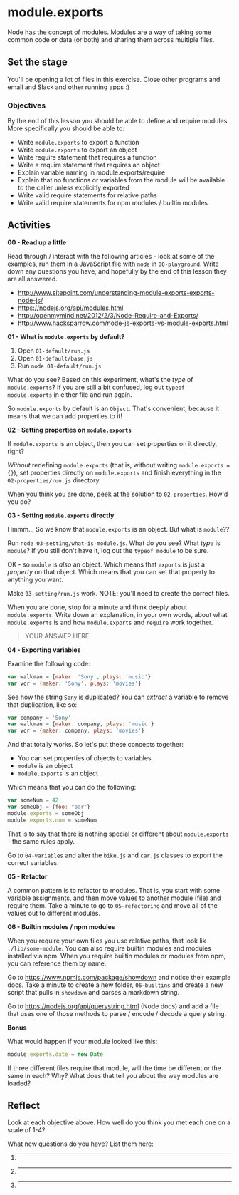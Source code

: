 # module.exports

Node has the concept of modules.  Modules are a way of taking some common code or data (or both) and sharing them across multiple files.

## Set the stage

You'll be opening a lot of files in this exercise.  Close other programs and email and Slack and other running apps :)

### Objectives

By the end of this lesson you should be able to define and require modules.  More specifically you should be able to:

- Write `module.exports` to export a function
- Write `module.exports` to export an object
- Write require statement that requires a function
- Write a require statement that requires an object
- Explain variable naming in module.exports/require
- Explain that no functions or variables from the module will be available to the caller unless explicitly exported
- Write valid require statements for relative paths
- Write valid require statements for npm modules / builtin modules

## Activities

**00 - Read up a little**

Read through / interact with the following articles - look at some of the examples, run them in a JavaScript file with `node` in `00-playground`.  Write down any questions you have, and hopefully by the end of this lesson they are all answered.

- http://www.sitepoint.com/understanding-module-exports-exports-node-js/
- https://nodejs.org/api/modules.html
- http://openmymind.net/2012/2/3/Node-Require-and-Exports/
- http://www.hacksparrow.com/node-js-exports-vs-module-exports.html

**01 - What is `module.exports` by default?**

1. Open `01-default/run.js`
1. Open `01-default/base.js`
1. Run `node 01-default/run.js`.  

What do you see?  Based on this experiment, what's the _type_ of `module.exports`?  If you are still a bit confused, log out `typeof module.exports` in either file and run again.

So `module.exports` by default is an `Object`.  That's convenient, because it means that we can add properties to it!

**02 - Setting properties on `module.exports`**

If `module.exports` is an object, then you can set properties on it directly, right?

_Without_ redefining `module.exports` (that is, without writing `module.exports = {}`), set properties directly on `module.exports` and finish everything in the `02-properties/run.js` directory.

When you think you are done, peek at the solution to `02-properties`.  How'd you do?

**03 - Setting `module.exports` directly**

Hmmm...  So we know that `module.exports` is an object.  But what is `module`??

Run `node 03-setting/what-is-module.js`.  What do you see?  What _type_ is `module`?  If you still don't have it, log out the `typeof module` to be sure.

OK - so `module` is _also_ an object.  Which means that `exports` is just a _property_ on that object.  Which means that you can set that property to anything you want.

Make `03-setting/run.js` work.  NOTE: you'll need to create the correct files.

When you are done, stop for a minute and think deeply about `module.exports`.  Write down an explanation, in your own words, about what `module.exports` is and how `module.exports` and `require` work together.

> YOUR ANSWER HERE

**04 - Exporting variables**

Examine the following code:

```js
var walkman = {maker: 'Sony', plays: 'music'}
var vcr = {maker: 'Sony', plays: 'movies'}
```

See how the string `Sony` is duplicated?  You can _extract_ a variable to remove that duplication, like so:

```js
var company = 'Sony'
var walkman = {maker: company, plays: 'music'}
var vcr = {maker: company, plays: 'movies'}
```

And that totally works.  So let's put these concepts together:

- You can set properties of objects to variables
- `module` is an object
- `module.exports` is an object

Which means that you can do the following:

```js
var someNum = 42
var someObj = {foo: "bar"}
module.exports = someObj
module.exports.num = someNum
```

That is to say that there is nothing special or different about `module.exports` - the same rules apply.

Go to `04-variables` and alter the `bike.js` and `car.js` classes to export the correct variables.

**05 - Refactor**

A common pattern is to refactor to modules.  That is, you start with some variable assignments, and then move values to another module (file) and require them.  Take a minute to go to `05-refactoring` and move all of the values out to different modules.

**06 - Builtin modules / npm modules**

When you require your own files you use relative paths, that look lik `./lib/some-module`.  You can also require builtin modules and modules installed via npm.  When you require builtin modules or modules from npm, you can reference them by name.

Go to https://www.npmjs.com/package/showdown and notice their example docs.  Take a minute to create a new folder, `06-builtins` and create a new script that pulls in `showdown` and parses a markdown string.

Go to https://nodejs.org/api/querystring.html (Node docs) and add a file that uses one of those methods to parse / encode / decode a query string.

**Bonus**

What would happen if your module looked like this:

```js
module.exports.date = new Date
```

If three different files require that module, will the time be different or the same in each?  Why?  What does that tell you about the way modules are loaded?

## Reflect

Look at each objective above.  How well do you think you met each one on a scale of 1-4?

What new questions do you have?  List them here:

1. ______
1. ______
1. ______
